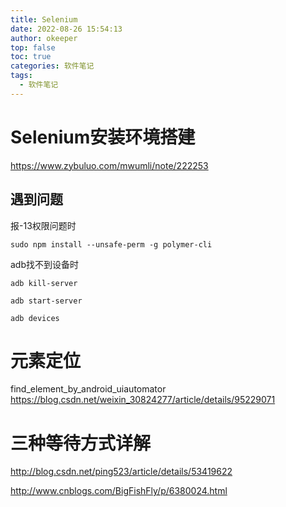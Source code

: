 ```yaml
---
title: Selenium
date: 2022-08-26 15:54:13
author: okeeper
top: false
toc: true
categories: 软件笔记
tags:
  - 软件笔记
---
```


# Selenium安装环境搭建
https://www.zybuluo.com/mwumli/note/222253



## 遇到问题

报-13权限问题时
```
sudo npm install --unsafe-perm -g polymer-cli
```

adb找不到设备时
```
adb kill-server

adb start-server

adb devices
```

# 元素定位

find_element_by_android_uiautomator
https://blog.csdn.net/weixin_30824277/article/details/95229071



# 三种等待方式详解
http://blog.csdn.net/ping523/article/details/53419622

http://www.cnblogs.com/BigFishFly/p/6380024.html